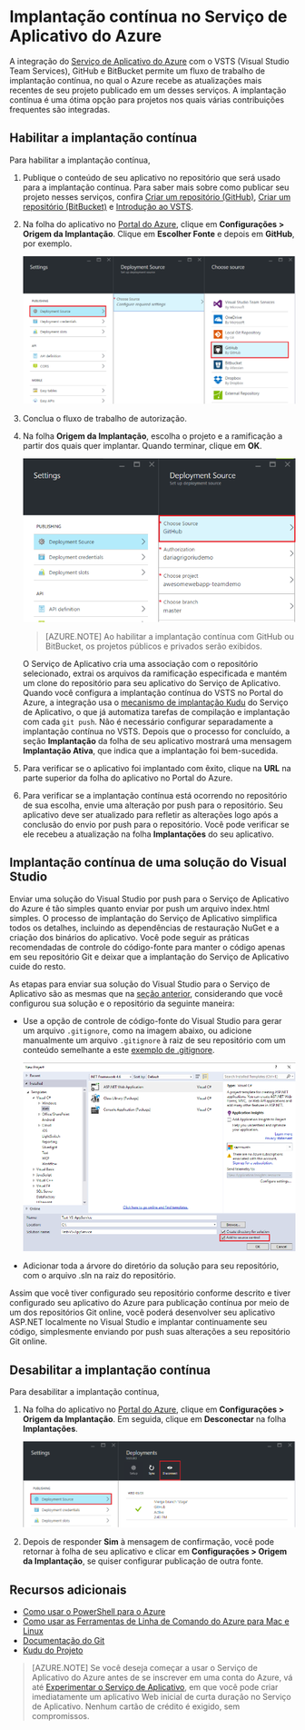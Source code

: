 <properties
	pageTitle="Implantação contínua no Serviço de Aplicativo do Azure"
	description="Saiba como habilitar a implantação contínua no Serviço de Aplicativo do Azure"
	services="app-service"
	documentationCenter=""
	authors="dariac"
	manager="wpickett"
	editor="mollybos"/>

<tags
	ms.service="app-service"
	ms.workload="na"
	ms.tgt_pltfrm="na"
	ms.devlang="na"
	ms.topic="article"
	ms.date="03/15/2016"
	ms.author="dariac"/>
    
# Implantação contínua no Serviço de Aplicativo do Azure

A integração do [Serviço de Aplicativo do Azure] com o VSTS (Visual Studio Team Services), GitHub e BitBucket permite um fluxo de trabalho de implantação contínua, no qual o Azure recebe as atualizações mais recentes de seu projeto publicado em um desses serviços. A implantação contínua é uma ótima opção para projetos nos quais várias contribuições frequentes são integradas.

## <a name="overview"></a>Habilitar a implantação contínua

Para habilitar a implantação contínua,

1. Publique o conteúdo de seu aplicativo no repositório que será usado para a implantação contínua. Para saber mais sobre como publicar seu projeto nesses serviços, confira [Criar um repositório (GitHub)], [Criar um repositório (BitBucket)] e [Introdução ao VSTS].

2. Na folha do aplicativo no [Portal do Azure], clique em **Configurações > Origem da Implantação**. Clique em **Escolher Fonte** e depois em **GitHub**, por exemplo.

	![](./media/app-service-continous-deployment/cd_options.png)
	
3. Conclua o fluxo de trabalho de autorização.

4. Na folha **Origem da Implantação**, escolha o projeto e a ramificação a partir dos quais quer implantar. Quando terminar, clique em **OK**.
  
	![](./media/app-service-continous-deployment/github_option.png)

	> [AZURE.NOTE] Ao habilitar a implantação contínua com GitHub ou BitBucket, os projetos públicos e privados serão exibidos.

    O Serviço de Aplicativo cria uma associação com o repositório selecionado, extrai os arquivos da ramificação especificada e mantém um clone do repositório para seu aplicativo do Serviço de Aplicativo. Quando você configura a implantação contínua do VSTS no Portal do Azure, a integração usa o [mecanismo de implantação Kudu](https://github.com/projectkudu/kudu/wiki) do Serviço de Aplicativo, o que já automatiza tarefas de compilação e implantação com cada `git push`. Não é necessário configurar separadamente a implantação contínua no VSTS. Depois que o processo for concluído, a seção **Implantação** da folha de seu aplicativo mostrará uma mensagem **Implantação Ativa**, que indica que a implantação foi bem-sucedida.

5. Para verificar se o aplicativo foi implantado com êxito, clique na **URL** na parte superior da folha do aplicativo no Portal do Azure.

6. Para verificar se a implantação contínua está ocorrendo no repositório de sua escolha, envie uma alteração por push para o repositório. Seu aplicativo deve ser atualizado para refletir as alterações logo após a conclusão do envio por push para o repositório. Você pode verificar se ele recebeu a atualização na folha **Implantações** do seu aplicativo.

## <a name="VSsolution"></a>Implantação contínua de uma solução do Visual Studio 

Enviar uma solução do Visual Studio por push para o Serviço de Aplicativo do Azure é tão simples quanto enviar por push um arquivo index.html simples. O processo de implantação do Serviço de Aplicativo simplifica todos os detalhes, incluindo as dependências de restauração NuGet e a criação dos binários do aplicativo. Você pode seguir as práticas recomendadas de controle do código-fonte para manter o código apenas em seu repositório Git e deixar que a implantação do Serviço de Aplicativo cuide do resto.

As etapas para enviar sua solução do Visual Studio para o Serviço de Aplicativo são as mesmas que na [seção anterior](#overview), considerando que você configurou sua solução e o repositório da seguinte maneira:

-	Use a opção de controle de código-fonte do Visual Studio para gerar um arquivo `.gitignore`, como na imagem abaixo, ou adicione manualmente um arquivo `.gitignore` à raiz de seu repositório com um conteúdo semelhante a este [exemplo de .gitignore](https://github.com/github/gitignore/blob/master/VisualStudio.gitignore). 

    ![](./media/app-service-continous-deployment/VS_source_control.png)
 
-	Adicionar toda a árvore do diretório da solução para seu repositório, com o arquivo .sln na raiz do repositório.

Assim que você tiver configurado seu repositório conforme descrito e tiver configurado seu aplicativo do Azure para publicação contínua por meio de um dos repositórios Git online, você poderá desenvolver seu aplicativo ASP.NET localmente no Visual Studio e implantar continuamente seu código, simplesmente enviando por push suas alterações a seu repositório Git online.

## <a name="disableCD"></a>Desabilitar a implantação contínua

Para desabilitar a implantação contínua,

1. Na folha do aplicativo no [Portal do Azure], clique em **Configurações > Origem da Implantação**. Em seguida, clique em **Desconectar** na folha **Implantações**.

    ![](./media/app-service-continous-deployment/cd_disconnect.png)

2. Depois de responder **Sim** à mensagem de confirmação, você pode retornar à folha de seu aplicativo e clicar em **Configurações > Origem da Implantação**, se quiser configurar publicação de outra fonte.

## Recursos adicionais

* [Como usar o PowerShell para o Azure]
* [Como usar as Ferramentas de Linha de Comando do Azure para Mac e Linux]
* [Documentação do Git]
* [Kudu do Projeto](https://github.com/projectkudu/kudu/wiki)

>[AZURE.NOTE] Se você deseja começar a usar o Serviço de Aplicativo do Azure antes de se inscrever em uma conta do Azure, vá até [Experimentar o Serviço de Aplicativo](http://go.microsoft.com/fwlink/?LinkId=523751), em que você pode criar imediatamente um aplicativo Web inicial de curta duração no Serviço de Aplicativo. Nenhum cartão de crédito é exigido, sem compromissos.

[Serviço de Aplicativo do Azure]: https://azure.microsoft.com/pt-BR/documentation/articles/app-service-changes-existing-services/
[Portal do Azure]: https://portal.azure.com
[VSTS Portal]: https://www.visualstudio.com/pt-BR/products/visual-studio-team-services-vs.aspx
[Installing Git]: http://git-scm.com/book/en/Getting-Started-Installing-Git
[Como usar o PowerShell para o Azure]: ../articles/install-configure-powershell.md
[Como usar as Ferramentas de Linha de Comando do Azure para Mac e Linux]: ../articles/xplat-cli-install.md
[Documentação do Git]: http://git-scm.com/documentation

[Criar um repositório (GitHub)]: https://help.github.com/articles/create-a-repo
[Criar um repositório (BitBucket)]: https://confluence.atlassian.com/display/BITBUCKET/Create+an+Account+and+a+Git+Repo
[Introdução ao VSTS]: https://www.visualstudio.com/get-started/overview-of-get-started-tasks-vs
[Continuous delivery to Azure using Visual Studio Team Services]: ../articles/cloud-services/cloud-services-continuous-delivery-use-vso.md

<!---HONumber=AcomDC_0323_2016-->